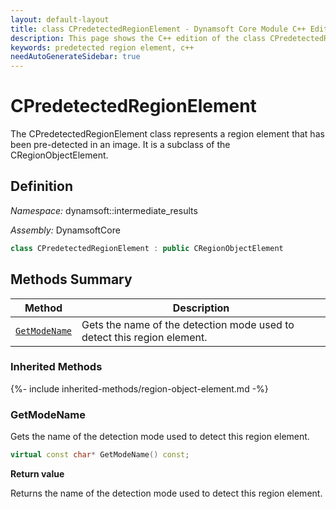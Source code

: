 ```yaml
---
layout: default-layout
title: class CPredetectedRegionElement - Dynamsoft Core Module C++ Edition API Reference
description: This page shows the C++ edition of the class CPredetectedRegionElement in Dynamsoft Core Module.
keywords: predetected region element, c++
needAutoGenerateSidebar: true
---
```


# CPredetectedRegionElement

The CPredetectedRegionElement class represents a region element that has been pre-detected in an image. It is a subclass of the CRegionObjectElement.

## Definition

*Namespace:* dynamsoft::intermediate_results

*Assembly:* DynamsoftCore

```cpp
class CPredetectedRegionElement : public CRegionObjectElement
```

## Methods Summary

| Method               | Description |
|----------------------|-------------|
| [`GetModeName`](#getmodename) | Gets the name of the detection mode used to detect this region element. |

### Inherited Methods

{%- include inherited-methods/region-object-element.md -%}

### GetModeName

Gets the name of the detection mode used to detect this region element.

```cpp
virtual const char* GetModeName() const;
```

**Return value**

Returns the name of the detection mode used to detect this region element.
